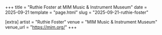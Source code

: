 +++
title = "Ruthie Foster at MIM Music & Instrument Museum"
date = 2025-09-21
template = "page.html"
slug = "2025-09-21-ruthie-foster"

[extra]
artist = "Ruthie Foster"
venue = "MIM Music & Instrument Museum"
venue_url = "https://mim.org/"
+++
